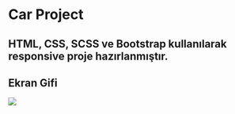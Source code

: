 <h1>Car Project</h1>

<h2>HTML, CSS, SCSS ve Bootstrap kullanılarak responsive proje hazırlanmıştır.</h2>

<h2>Ekran Gifi</h2>

![](nissan.gif)